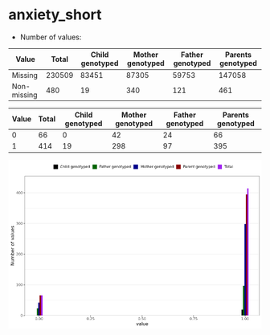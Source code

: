 # anxiety_short
- Number of values:

| Value | Total | Child genotyped | Mother genotyped | Father genotyped | Parents genotyped |
| ----- | ----- | --------------- | ---------------- | ---------------- |---------------- |
| Missing | 230509 | 83451 | 87305 | 59753 | 147058 |
| Non-missing | 480 | 19 | 340 | 121 | 461 |

| Value | Total | Child genotyped | Mother genotyped | Father genotyped | Parents genotyped |
| ----- | ----- | --------------- | ---------------- | ---------------- |---------------- |
| 0 | 66 | 0 | 42 | 24 | 66 |
| 1 | 414 | 19 | 298 | 97 | 395 |



![](anxiety_short_n.png)



